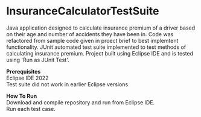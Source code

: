 # InsuranceCalculatorTestSuite
Java application designed to calculate insurance premium of a driver based on their age and number of accidents they have been in. 
Code was refactored from sample code given in proect brief to best implemtent functionality.
JUnit automated test suite implemented to test methods of calculating insurance premium.
Project built using Eclipse IDE and is tested using 'Run as JUnit Test'.

**Prerequisites**  
Eclipse IDE 2022  
Test suite did not work in earlier Eclipse versions

**How To Run**  
Download and compile repository and run from Eclipse IDE.  
Run each test case.
